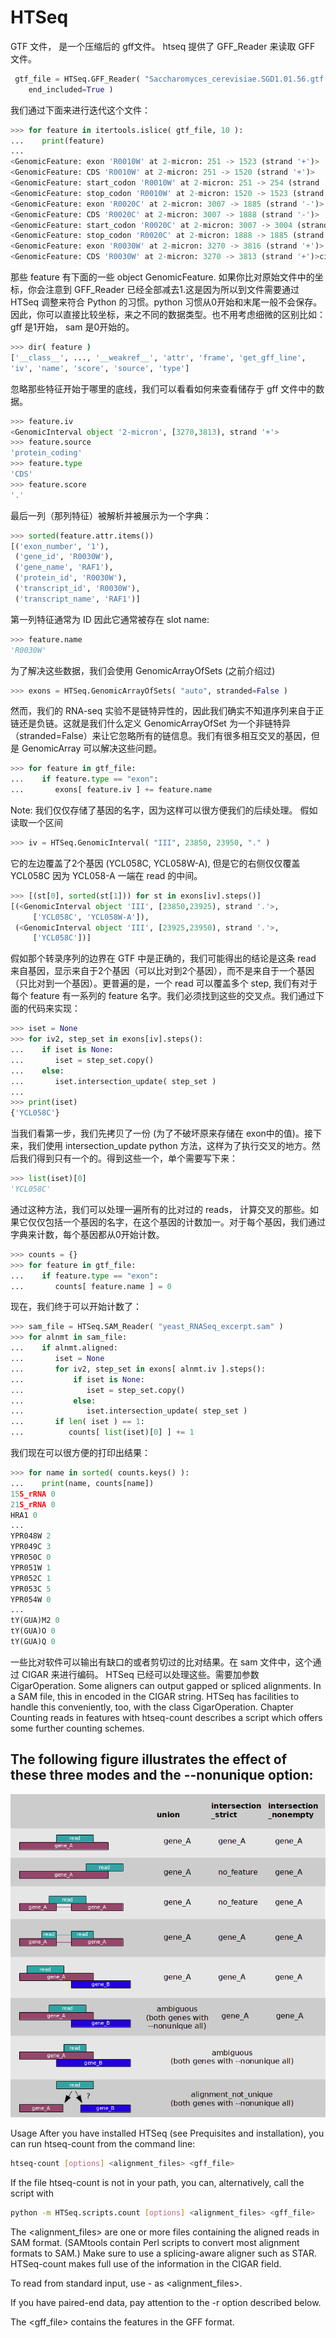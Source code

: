# HTSeq

GTF 文件， 是一个压缩后的 gff文件。 htseq 提供了 GFF_Reader 来读取 GFF  文件。
```py
 gtf_file = HTSeq.GFF_Reader( "Saccharomyces_cerevisiae.SGD1.01.56.gtf.gz",
    end_included=True )
```

我们通过下面来进行迭代这个文件：
```py
>>> for feature in itertools.islice( gtf_file, 10 ):
...    print(feature)
...
<GenomicFeature: exon 'R0010W' at 2-micron: 251 -> 1523 (strand '+')>
<GenomicFeature: CDS 'R0010W' at 2-micron: 251 -> 1520 (strand '+')>
<GenomicFeature: start_codon 'R0010W' at 2-micron: 251 -> 254 (strand '+')>
<GenomicFeature: stop_codon 'R0010W' at 2-micron: 1520 -> 1523 (strand '+')>
<GenomicFeature: exon 'R0020C' at 2-micron: 3007 -> 1885 (strand '-')>
<GenomicFeature: CDS 'R0020C' at 2-micron: 3007 -> 1888 (strand '-')>
<GenomicFeature: start_codon 'R0020C' at 2-micron: 3007 -> 3004 (strand '-')>
<GenomicFeature: stop_codon 'R0020C' at 2-micron: 1888 -> 1885 (strand '-')>
<GenomicFeature: exon 'R0030W' at 2-micron: 3270 -> 3816 (strand '+')>
<GenomicFeature: CDS 'R0030W' at 2-micron: 3270 -> 3813 (strand '+')>ci
```
那些 feature 有下面的一些 object GenomicFeature. 如果你比对原始文件中的坐标，你会注意到 GFF_Reader 已经全部减去1.这是因为所以到文件需要通过HTSeq 调整来符合 Python 的习惯。python 习惯从0开始和末尾一般不会保存。因此，你可以直接比较坐标，来之不同的数据类型。也不用考虑细微的区别比如：gff 是1开始， sam 是0开始的。

```sh
>>> dir( feature )   
['__class__', ..., '__weakref__', 'attr', 'frame', 'get_gff_line',
'iv', 'name', 'score', 'source', 'type']
```
忽略那些特征开始于哪里的底线，我们可以看看如何来查看储存于 gff 文件中的数据。

```py
>>> feature.iv
<GenomicInterval object '2-micron', [3270,3813), strand '+'>
>>> feature.source
'protein_coding'
>>> feature.type
'CDS'
>>> feature.score
'.'
```
最后一列（那列特征）被解析并被展示为一个字典：
```py
>>> sorted(feature.attr.items())    
[('exon_number', '1'),
 ('gene_id', 'R0030W'),
 ('gene_name', 'RAF1'),
 ('protein_id', 'R0030W'),
 ('transcript_id', 'R0030W'),
 ('transcript_name', 'RAF1')]
```

第一列特征通常为 ID 因此它通常被存在 slot name:
```py
>>> feature.name
'R0030W'
```
为了解决这些数据，我们会使用 GenomicArrayOfSets (之前介绍过)

```py
>>> exons = HTSeq.GenomicArrayOfSets( "auto", stranded=False )
```

然而，我们的 RNA-seq 实验不是链特异性的，因此我们确实不知道序列来自于正链还是负链。这就是我们什么定义 GenomicArrayOfSet 为一个非链特异（stranded=False）来让它忽略所有的链信息。我们有很多相互交叉的基因，但是 GenomicArray 可以解决这些问题。
```py
>>> for feature in gtf_file:
...    if feature.type == "exon":
...       exons[ feature.iv ] += feature.name
```
Note: 我们仅仅存储了基因的名字，因为这样可以很方便我们的后续处理。
假如读取一个区间
```py
>>> iv = HTSeq.GenomicInterval( "III", 23850, 23950, "." )
```
它的左边覆盖了2个基因 (YCL058C, YCL058W-A), 但是它的右侧仅仅覆盖 YCL058C 因为 YCL058-A 一端在 read 的中间。

```py
>>> [(st[0], sorted(st[1])) for st in exons[iv].steps()]   
[(<GenomicInterval object 'III', [23850,23925), strand '.'>,
     ['YCL058C', 'YCL058W-A']),
 (<GenomicInterval object 'III', [23925,23950), strand '.'>,
     ['YCL058C'])]
```
假如那个转录序列的边界在 GTF 中是正确的，我们可能得出的结论是这条 read 来自基因，显示来自于2个基因（可以比对到2个基因），而不是来自于一个基因（只比对到一个基因）。更普遍的是，一个 read 可以覆盖多个 step, 我们有对于每个 feature 有一系列的 feature 名字。我们必须找到这些的交叉点。我们通过下面的代码来实现： 
```py
>>> iset = None
>>> for iv2, step_set in exons[iv].steps():
...    if iset is None:
...       iset = step_set.copy()
...    else:
...       iset.intersection_update( step_set )
...
>>> print(iset)
{'YCL058C'}
```

当我们看第一步，我们先拷贝了一份 (为了不破坏原来存储在 exon中的值)。接下来，我们使用 intersection_update python 方法，这样为了执行交叉的地方。然后我们得到只有一个的。得到这些一个，单个需要写下来：
```py
>>> list(iset)[0]
'YCL058C'
```

通过这种方法，我们可以处理一遍所有的比对过的 reads， 计算交叉的那些。如果它仅仅包括一个基因的名字，在这个基因的计数加一。对于每个基因，我们通过字典来计数，每个基因都从0开始计数。
```py
>>> counts = {}
>>> for feature in gtf_file:
...    if feature.type == "exon":
...       counts[ feature.name ] = 0
```

现在，我们终于可以开始计数了：
```py
>>> sam_file = HTSeq.SAM_Reader( "yeast_RNASeq_excerpt.sam" )
>>> for alnmt in sam_file:
...    if alnmt.aligned:
...       iset = None
...       for iv2, step_set in exons[ alnmt.iv ].steps():
...           if iset is None:
...              iset = step_set.copy()
...           else:
...              iset.intersection_update( step_set )
...       if len( iset ) == 1:
...          counts[ list(iset)[0] ] += 1
```

我们现在可以很方便的打印出结果：
```py
>>> for name in sorted( counts.keys() ):
...    print(name, counts[name])   
15S_rRNA 0
21S_rRNA 0
HRA1 0
...
YPR048W 2
YPR049C 3
YPR050C 0
YPR051W 1
YPR052C 1
YPR053C 5
YPR054W 0
...
tY(GUA)M2 0
tY(GUA)O 0
tY(GUA)Q 0
```
一些比对软件可以输出有缺口的或者剪切过的比对结果。在 sam 文件中，这个通过 CIGAR 来进行编码。 HTSeq 已经可以处理这些。需要加参数 CigarOperation. 
Some aligners can output gapped or spliced alignments. In a SAM file, this in encoded in the CIGAR string. HTSeq has facilities to handle this conveniently, too, with the class CigarOperation. Chapter Counting reads in features with htseq-count describes a script which offers some further counting schemes.

## The following figure illustrates the effect of these three modes and the --nonunique option:
![](../image/a9.htseq.png)

Usage
After you have installed HTSeq (see Prequisites and installation), you can run htseq-count from the command line:
```sh
htseq-count [options] <alignment_files> <gff_file>
```
If the file htseq-count is not in your path, you can, alternatively, call the script with
```sh
python -m HTSeq.scripts.count [options] <alignment_files> <gff_file>
```
The <alignment_files> are one or more files containing the aligned reads in SAM format. (SAMtools contain Perl scripts to convert most alignment formats to SAM.) Make sure to use a splicing-aware aligner such as STAR. HTSeq-count makes full use of the information in the CIGAR field.

To read from standard input, use - as <alignment_files>.

If you have paired-end data, pay attention to the -r option described below.

The <gff_file> contains the features in the GFF format.

